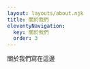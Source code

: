```yaml
---
layout: layouts/about.njk
title: 關於我們
eleventyNavigation:
  key: 關於我們
  order: 3
---
```


關於我們寫在這邊


